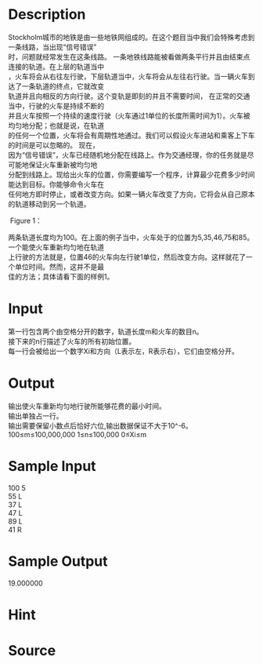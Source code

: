 
# Description

<div class="content"><div>Stockholm城市的地铁是由一些地铁网组成的。在这个题目当中我们会特殊考虑到一条线路，当出现“信号错误”</div>
<div>时，问题就经常发生在这条线路。 一条地铁线路能被看做两条平行并且由结束点连接的轨道。在上层的轨道当中</div>
<div>，火车将会从右往左行驶，下层轨道当中，火车将会从左往右行驶。当一辆火车到达了一条轨道的终点，它就改变</div>
<div>轨道并且向相反的方向行驶。这个变轨是即刻的并且不需要时间， 在正常的交通当中，行驶的火车是持续不断的</div>
<div>并且火车按照一个持续的速度行驶（火车通过1单位的长度所需时间为1）。火车被均匀地分配；也就是说，在轨道</div>
<div>的任何一个位置，火车将会有周期性地通过。我们可以假设火车进站和乘客上下车的时间是可以忽略的。 现在，</div>
<div>因为“信号错误”，火车已经随机地分配在线路上。作为交通经理，你的任务就是尽可能地保证火车重新被均匀地</div>
<div>分配到线路上。现给出火车的位置，你需要编写一个程序，计算最少花费多少时间能达到目标。你能够命令火车在</div>
<div>任何地方即时停止，或者改变方向。如果一辆火车改变了方向，它将会从自己原本的轨道移动到另一个轨道。</div>
<p><img border="0" src="source/bzoj/1763/img/aHR0cHM6Ly9seWRzeS5jb20vSnVkZ2VPbmxpbmUvaW1hZ2VzLzE3NjMuanBn.jpg" alt=""/>  Figure 1：</p>
<div>两条轨道长度均为100。在上面的例子当中，火车处于的位置为5,35,46,75和85。一个能使火车重新均匀地在轨道</div>
<div>上行驶的方法就是，位置46的火车向左行驶1单位，然后改变方向。这样就花了一个单位时间。然而，这并不是最</div>
<div>佳的方法；具体请看下面的样例1。</div></div>

# Input

<div class="content"><div>第一行包含两个由空格分开的数字，轨道长度m和火车的数目n。 </div>
<div>接下来的n行描述了火车的所有初始位置。</div>
<div>每一行会被给出一个数字Xi和方向（L表示左，R表示右），它们由空格分开。</div></div>

# Output

<div class="content"><div>
<div>输出使火车重新均匀地行驶所能够花费的最小时间。</div>
<div>输出单独占一行。</div>
<div>输出需要保留小数点后恰好六位,输出数据保证不大于10^-6。</div>
<div>100≤m≤100,000,000 1≤n≤100,000 0≤Xi≤m </div>
</div>
<div></div></div>

# Sample Input

<div class="content"><span class="sampledata">100 5<br/>
55 L<br/>
37 L<br/>
47 L<br/>
89 L<br/>
41 R</span></div>

# Sample Output

<div class="content"><span class="sampledata">19.000000<br/>
</span></div>

# Hint

<div class="content"><p></p></div>

# Source

<div class="content"><p><a href="problemset.php?search="></a></p></div>

